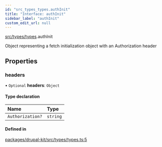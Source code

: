```yaml
---
id: "src_types_types.authInit"
title: "Interface: authInit"
sidebar_label: "authInit"
custom_edit_url: null
---
```


[src/types/types](../modules/src_types_types.md).authInit

Object representing a fetch initialization object with an Authorization header

## Properties

### headers

• `Optional` **headers**: `Object`

#### Type declaration

| Name | Type |
| :------ | :------ |
| `Authorization?` | `string` |

#### Defined in

[packages/drupal-kit/src/types/types.ts:5](https://github.com/CobyPear/decoupled-kit-js/blob/879269b/packages/drupal-kit/src/types/types.ts#L5)
